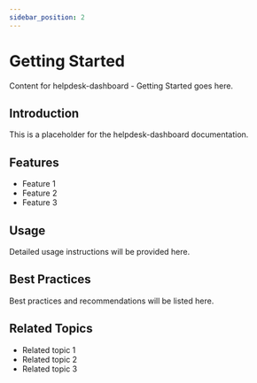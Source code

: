 ```yaml
---
sidebar_position: 2
---
```


# Getting Started

Content for helpdesk-dashboard - Getting Started goes here.

## Introduction

This is a placeholder for the helpdesk-dashboard documentation.

## Features

- Feature 1
- Feature 2
- Feature 3

## Usage

Detailed usage instructions will be provided here.

## Best Practices

Best practices and recommendations will be listed here.

## Related Topics

- Related topic 1
- Related topic 2
- Related topic 3
